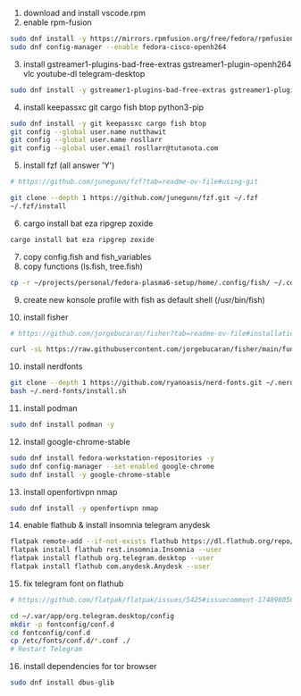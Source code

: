 1. download and install vscode.rpm
2. enable rpm-fusion

```bash
sudo dnf install -y https://mirrors.rpmfusion.org/free/fedora/rpmfusion-free-release-$(rpm -E %fedora).noarch.rpm https://mirrors.rpmfusion.org/nonfree/fedora/rpmfusion-nonfree-release-$(rpm -E %fedora).noarch.rpm
sudo dnf config-manager --enable fedora-cisco-openh264
```

3. install gstreamer1-plugins-bad-free-extras gstreamer1-plugin-openh264 vlc youtube-dl telegram-desktop

```bash
sudo dnf install -y gstreamer1-plugins-bad-free-extras gstreamer1-plugin-openh264 vlc youtube-dl
```

4. install keepassxc git cargo fish btop python3-pip

```bash
sudo dnf install -y git keepassxc cargo fish btop
git config --global user.name nutthawit
git config --global user.name rosllarr
git config --global user.email rosllarr@tutanota.com
```

5. install fzf (all answer 'Y')

```bash
# https://github.com/junegunn/fzf?tab=readme-ov-file#using-git

git clone --depth 1 https://github.com/junegunn/fzf.git ~/.fzf
~/.fzf/install
```

6. cargo install bat eza ripgrep zoxide

```bash
cargo install bat eza ripgrep zoxide
```

7. copy config.fish and fish_variables
8. copy functions (ls.fish, tree.fish)

```bash
cp -r ~/projects/personal/fedora-plasma6-setup/home/.config/fish/ ~/.config/
```

9. create new konsole profile with fish as default shell (/usr/bin/fish)

10. install fisher

```bash
# https://github.com/jorgebucaran/fisher?tab=readme-ov-file#installation

curl -sL https://raw.githubusercontent.com/jorgebucaran/fisher/main/functions/fisher.fish | source && fisher install jorgebucaran/fisher
```

10. install nerdfonts

```bash
git clone --depth 1 https://github.com/ryanoasis/nerd-fonts.git ~/.nerd-fonts
bash ~/.nerd-fonts/install.sh
```

11. install podman

```bash
sudo dnf install podman -y
```

12. install google-chrome-stable

```bash
sudo dnf install fedora-workstation-repositories -y
sudo dnf config-manager --set-enabled google-chrome
sudo dnf install -y google-chrome-stable
```

13. install openfortivpn nmap

```bash
sudo dnf install -y openfortivpn nmap
```

14. enable flathub & install insomnia telegram anydesk

```bash
flatpak remote-add --if-not-exists flathub https://dl.flathub.org/repo/flathub.flatpakrepo --user
flatpak install flathub rest.insomnia.Insomnia --user
flatpak install flathub org.telegram.desktop --user
flatpak install flathub com.anydesk.Anydesk --user
```

15. fix telegram font on flathub

```bash
# https://github.com/flatpak/flatpak/issues/5425#issuecomment-1748980566

cd ~/.var/app/org.telegram.desktop/config
mkdir -p fontconfig/conf.d
cd fontconfig/conf.d
cp /etc/fonts/conf.d/*.conf ./
# Restart Telegram
```

16. install dependencies for tor browser

```bash
sudo dnf install dbus-glib
```

<!-- 11. install group virtualization and install package vagrant -->
<!-- 13. install docker -->
